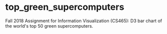 # top_green_supercomputers

Fall 2018 
Assignment for Information Visualization (CS465): D3 bar chart of the world's top 50 green supercomputers.
